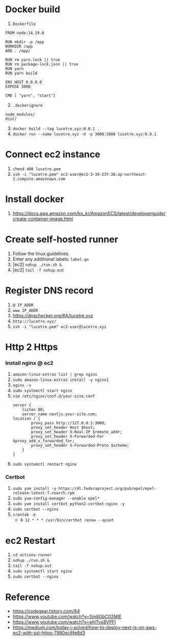 # Docker build

1. `Dockerfile`

```
FROM node:14.19.0

RUN mkdir -p /app
WORKDIR /app
ADD . /app/

RUN rm yarn.lock || true
RUN rm package-lock.json || true
RUN yarn
RUN yarn build

ENV HOST 0.0.0.0
EXPOSE 3000

CMD [ "yarn", "start"]
```

2. `.dockerignore`

```
node_modules/
dist/
```

3. `docker build --tag lucetre.xyz:0.0.1 .`
4. `docker run --name lucetre.xyz -d -p 3000:3000 lucetre.xyz:0.0.1`

# Connect ec2 instance

1. `chmod 400 lucetre.pem`
2. `ssh -i "lucetre.pem" ec2-user@ec2-3-39-237-30.ap-northeast-2.compute.amazonaws.com`

# Install docker

1. https://docs.aws.amazon.com/ko_kr/AmazonECS/latest/developerguide/create-container-image.html

# Create self-hosted runner

1. Follow the linux guidelines.
2. Enter any additional labels: `label-go`
3. [ec2] `nohup ./run.sh &`
4. [ec2] `tail -f nohup.out`

# Register DNS record

1. `@ IP_ADDR`
2. `www IP_ADDR`
3. https://dnschecker.org/#A/lucetre.xyz
4. `http://lucetre.xyz/`
5. `ssh -i "lucetre.pem" ec2-user@lucetre.xyz`

# Http 2 Https

### Install nginx @ ec2

1. `amazon-linux-extras list | grep nginx`
2. `sudo amazon-linux-extras install -y nginx1`
3. `nginx -v`
4. `sudo systemctl start nginx`
5. `vim /etc/nginx/conf.d/your-site.conf`
   ```
   server {
       listen 80;
       server_name nextjs.your-site.com;
   location / {
           proxy_pass http://127.0.0.1:3000;
           proxy_set_header Host $host;
           proxy_set_header X-Real-IP $remote_addr;
           proxy_set_header X-Forwarded-For $proxy_add_x_forwarded_for;
           proxy_set_header X-Forwarded-Proto $scheme;
       }
   }
   ```
6. `sudo systemctl restart nginx`

### Certbot

1. `sudo yum install -y https://dl.fedoraproject.org/pub/epel/epel-release-latest-7.noarch.rpm`
2. `sudo yum-config-manager --enable epel* `
3. `sudo yum install certbot python2-certbot-nginx -y`
4. `sudo certbot --nginx`
5. `crontab -e`
   - `0 12 * * * /usr/bin/certbot renew --quiet`

# ec2 Restart
1. `cd actions-runner`
2. `nohup ./run.sh &`
3. `tail -f nohup.out`
3. `sudo systemctl start nginx`
4. `sudo certbot --nginx`

# Reference

- https://codegear.tistory.com/84
- https://www.youtube.com/watch?v=Sm8GbC02MlE
- https://www.youtube.com/watch?v=ehITvx8VPFI
- https://medium.com/today-i-solved/how-to-deploy-next-js-on-aws-ec2-with-ssl-https-7980ec6fe8d3

